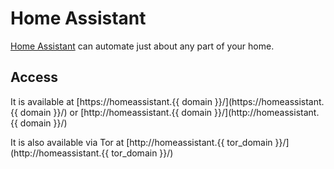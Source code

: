 # Home Assistant

[Home Assistant](https://www.home-assistant.io/) can automate just about any part of your home.

## Access

It is available at [https://homeassistant.{{ domain }}/](https://homeassistant.{{ domain }}/) or [http://homeassistant.{{ domain }}/](http://homeassistant.{{ domain }}/)

It is also available via Tor at [http://homeassistant.{{ tor_domain }}/](http://homeassistant.{{ tor_domain }}/)
